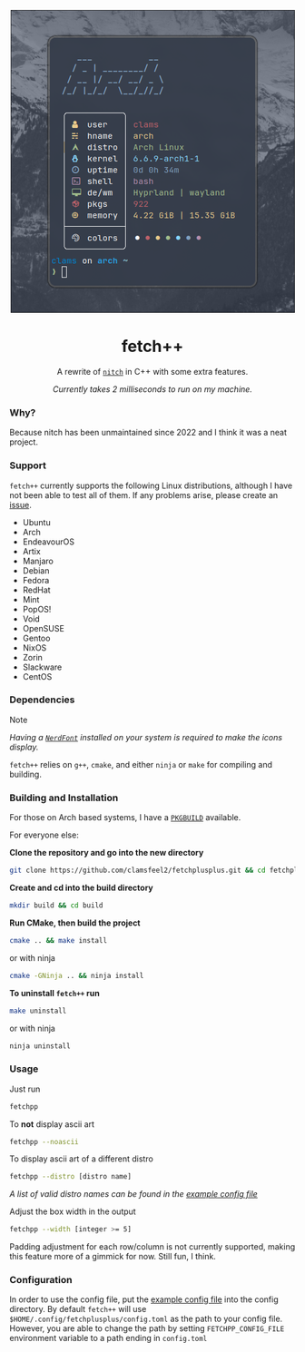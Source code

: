 <div align="center">

![fetchplusplus-image](./.assets/fetchplusplus.png)

</div>

<div align="center">

# fetch++

A rewrite of [`nitch`](https://github.com/ssleert/nitch) in C++ with some extra features.

*Currently takes 2 milliseconds to run on my machine.*

</div>

### Why?

Because nitch has been unmaintained since 2022 and I think it was a neat project.

### Support

`fetch++` currently supports the following Linux distributions, although I have not been able to test all of them. If any problems arise, please create an [issue](https://github.com/clamsfeel2/fetchplusplus/issues).

- Ubuntu
- Arch
- EndeavourOS
- Artix
- Manjaro
- Debian
- Fedora
- RedHat
- Mint
- PopOS!
- Void
- OpenSUSE
- Gentoo
- NixOS
- Zorin
- Slackware
- CentOS

### Dependencies

> [!NOTE]
>
> *Having a [`NerdFont`](https://github.com/ryanoasis/nerd-fonts) installed on your system is required to make the icons display.*

`fetch++` relies on `g++`, `cmake`, and either `ninja` or `make` for compiling and building.

### Building and Installation

For those on Arch based systems, I have a [`PKGBUILD`](./install/PKGBUILD) available. 

For everyone else:

**Clone the repository and go into the new directory**

```sh
git clone https://github.com/clamsfeel2/fetchplusplus.git && cd fetchplusplus
```

**Create and cd into the build directory**

```sh
mkdir build && cd build
```

**Run CMake, then build the project**

```sh
cmake .. && make install
```

or with ninja

```sh
cmake -GNinja .. && ninja install
```

**To uninstall `fetch++` run**

```sh
make uninstall
```

or with ninja

```sh
ninja uninstall
```

### Usage

Just run

```sh
fetchpp
```

To **not** display ascii art

```sh
fetchpp --noascii
```

To display ascii art of a different distro

```sh
fetchpp --distro [distro name]
```

*A list of valid distro names can be found in the [example config file](./config/EXAMPLE-config.toml)*

Adjust the box width in the output

```sh
fetchpp --width [integer >= 5]
```

Padding adjustment for each row/column is not currently supported, making this feature more of a gimmick for now. Still fun, I think.

### Configuration

In order to use the config file, put the [example config file](./config/EXAMPLE-config.toml) into the config directory. By default `fetch++` will use `$HOME/.config/fetchplusplus/config.toml` as the path to your config file. However, you are able to change the path by setting `FETCHPP_CONFIG_FILE` environment variable to a path ending in `config.toml` 

